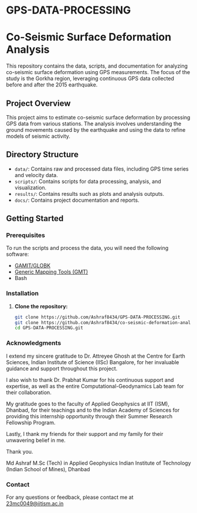 # GPS-DATA-PROCESSING

# Co-Seismic Surface Deformation Analysis

This repository contains the data, scripts, and documentation for analyzing co-seismic surface deformation using GPS measurements. The focus of the study is the Gorkha region, leveraging continuous GPS data collected before and after the 2015 earthquake.

## Project Overview

This project aims to estimate co-seismic surface deformation by processing GPS data from various stations. The analysis involves understanding the ground movements caused by the earthquake and using the data to refine models of seismic activity.

## Directory Structure

- `data/`: Contains raw and processed data files, including GPS time series and velocity data.
- `scripts/`: Contains scripts for data processing, analysis, and visualization.
- `results/`: Contains results such as plots and analysis outputs.
- `docs/`: Contains project documentation and reports.

## Getting Started

### Prerequisites

To run the scripts and process the data, you will need the following software:

- [GAMIT/GLOBK](http://geoweb.mit.edu/gg/)
- [Generic Mapping Tools (GMT)](https://www.generic-mapping-tools.org/)
- Bash

### Installation

1. **Clone the repository:**
   ```bash
   git clone https://github.com/Ashraf8434/GPS-DATA-PROCESSING.git
   git clone https://github.com/Ashraf8434/co-seismic-deformation-analysis.git
   cd GPS-DATA-PROCESSING.git

 ### Acknowledgments
 I extend my sincere gratitude to Dr. Attreyee Ghosh at the Centre for Earth Sciences, Indian Institute of Science (IISc) Bangalore, for her invaluable guidance and support throughout this project.

I also wish to thank Dr. Prabhat Kumar for his continuous support and expertise, as well as the entire Computational-Geodynamics Lab team for their collaboration.

My gratitude goes to the faculty of Applied Geophysics at IIT (ISM), Dhanbad, for their teachings and to the Indian Academy of Sciences for providing this internship opportunity through their Summer Research Fellowship Program.

Lastly, I thank my friends for their support and my family for their unwavering belief in me.

Thank you.

Md Ashraf
M.Sc (Tech) in Applied Geophysics
Indian Institute of Technology (Indian School of Mines), Dhanbad
### Contact

For any questions or feedback, please contact me at 23mc0049@iitism.ac.in
